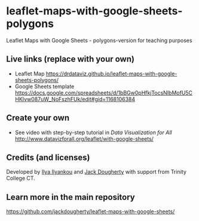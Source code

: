 # leaflet-maps-with-google-sheets-polygons
Leaflet Maps with Google Sheets - polygons-version for teaching purposes

## Live links (replace with your own)
- Leaflet Map https://drdataviz.github.io/leaflet-maps-with-google-sheets-polygons/
- Google Sheets template https://docs.google.com/spreadsheets/d/1bBGw0pHfkjTocsNIbMofU5CHKIvw087uW_NoFszhFUk/edit#gid=1168106384
## Create your own
- See video with step-by-step tutorial in *Data Visualization for All* http://www.datavizforall.org/leaflet/with-google-sheets/

## Credits (and licenses)
Developed by [Ilya Ilyankou](https://github.com/ilyankou) and [Jack Dougherty](https://github.com/jackdougherty) with support from Trinity College CT.

## Learn more in the main repository
https://github.com/jackdougherty/leaflet-maps-with-google-sheets/
